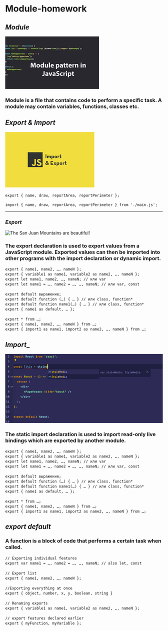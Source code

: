 # Module-homework
## _Module_
![The San Juan Mountains are beautiful!](./img/Module.jpg)

### Module is a file that contains code to perform a specific task. A module may contain variables, functions, classes etc.

## _Export & Import_
![The San Juan Mountains are beautiful!](./img/Export.png)
``` JS
export { name, draw, reportArea, reportPerimeter };
```
```JS
import { name, draw, reportArea, reportPerimeter } from './main.js';
```

----------------------------------------------------------------------------
### _Export_
![The San Juan Mountains are beautiful!](//img/export.jpg)
### The export declaration is used to export values from a JavaScript module. Exported values can then be imported into other programs with the import declaration or dynamic import. 
``` JS
export { name1, name2, …, nameN };
export { variable1 as name1, variable2 as name2, …, nameN };
export let name1, name2, …, nameN; // или var
export let name1 = …, name2 = …, …, nameN; // или var, const

export default выражение;
export default function (…) { … } // или class, function*
export default function name1(…) { … } // или class, function*
export { name1 as default, … };

export * from …;
export { name1, name2, …, nameN } from …;
export { import1 as name1, import2 as name2, …, nameN } from …;
```

## _Import__
![The San Juan Mountains are beautiful!](./img/Import.png)
### The static import declaration is used to import read-only live bindings which are exported by another module.
``` JS
export { name1, name2, …, nameN };
export { variable1 as name1, variable2 as name2, …, nameN };
export let name1, name2, …, nameN; // или var
export let name1 = …, name2 = …, …, nameN; // или var, const

export default выражение;
export default function (…) { … } // или class, function*
export default function name1(…) { … } // или class, function*
export { name1 as default, … };

export * from …;
export { name1, name2, …, nameN } from …;
export { import1 as name1, import2 as name2, …, nameN } from …;
```

##  _export default_
### A function is a block of code that performs a certain task when called.
``` JS
// Exporting individual features
export var name1 = …, name2 = …, …, nameN; // also let, const

// Export list
export { name1, name2, …, nameN };

//Exporting everything at once
export { object, number, x, y, boolean, string }

// Renaming exports
export { variable1 as name1, variable2 as name2, …, nameN };

// export features declared earlier
export { myFunction, myVariable };
```

